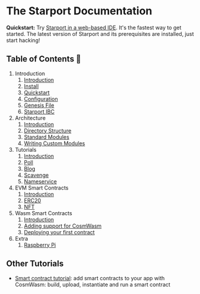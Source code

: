 # The Starport Documentation

**Quickstart:** Try <a href="https://gitpod.io/#https://github.com/tendermint/starport/" target="_blank">Starport in a web-based IDE</a>. It's the fastest way to get started. The latest version of Starport and its prerequisites are installed, just start hacking!

## Table of Contents 🔎

1. Introduction  
   1. [Introduction](1%20Introduction/1%20Introduction.md)  
   2. [Install](1%20Introduction/2%20Install.md)
   3. [Quickstart](1%20Introduction/3%20Quickstart.md)
   4. [Configuration](1%20Introduction/4%20Configuration.md)  
   5. [Genesis File](1%20Introduction/5%20Genesis%20File.md)  
   6. [Starport IBC](1%20Introduction/6%20Starport%20IBC.md)
2. Architecture
    1. [Introduction](2%20Architecture/1%20Introduction.md)  
    2. [Directory Structure](2%20Architecture/2%20Directory%20Structure.md)  
    3. [Standard Modules](2%20Architecture/3%20Standard%20Modules.md)
    4. [Writing Custom Modules](2%20Architecture/4%20Writing%20Custom%20Modules.md)
3. Tutorials  
    1. [Introduction](3%20Tutorials/1%20Introduction.md)
    2. [Poll](https://github.com/cosmos/sdk-tutorials/blob/master/voter/index.md)
    3. [Blog](https://github.com/cosmos/sdk-tutorials/blob/master/blog/tutorial/01-index.md)
    4. [Scavenge](https://github.com/cosmos/sdk-tutorials/blob/master/scavenge/tutorial/01-background.md)
    5. [Nameservice](https://github.com/cosmos/sdk-tutorials/blob/master/nameservice/tutorial/00-intro.md)
4. EVM Smart Contracts  
    1. [Introduction](4%20EVM%20smart%20contracts/1%20Introduction.md)  
    2. [ERC20](4%20EVM%20smart%20contracts/2%20ERC20.md)  
    3. [NFT](4%20EVM%20smart%20contracts/3%20NFT.md)  
5. Wasm Smart Contracts
    1. [Introduction](5%20Wasm%20Smart%20Contracts/1%20Introduction.md)
    2. [Adding support for CosmWasm](5%20Wasm%20Smart%20Contracts/2%20Adding%20Support%20for%20CosmWasm.md)
    3. [Deploying your first contract](5%20Wasm%20Smart%20Contracts/3%20Deploying%20your%20first%20contract.md)  
6. Extra
    1. [Raspberry Pi](6%20Extra/RaspberryPi.md)

## Other Tutorials

- [Smart contract tutorial](https://www.notion.so/Smart-contracts-with-CosmWasm-c6fbcd584b78437a843e738b922dc108): add smart contracts to your app with CosmWasm: build, upload, instantiate and run a smart contract
